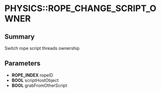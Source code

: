# PHYSICS::ROPE_CHANGE_SCRIPT_OWNER

## Summary
Switch rope script threads ownership

## Parameters
* **ROPE_INDEX** ropeID
* **BOOL** scriptHostObject
* **BOOL** grabFromOtherScript